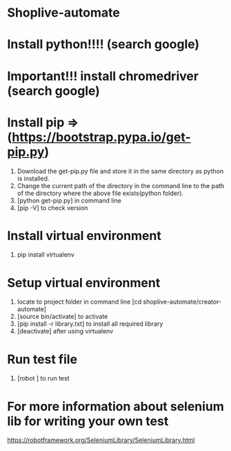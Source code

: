 # Shoplive-automate
# Install python!!!! (search google)
# Important!!! install chromedriver (search google)
# Install pip => (https://bootstrap.pypa.io/get-pip.py)
1. Download the get-pip.py file and store it in the same directory as python is installed.
2. Change the current path of the directory in the command line to the path of the directory where the above file exists(python folder).
3. [python get-pip.py] in command line
4. [pip -V] to check version

# Install virtual environment
1. pip install virtualenv

# Setup virtual environment
1. locate to project folder in command line [cd shoplive-automate/creator-automate]
2. [source bin/activate] to activate
3. [pip install -r library.txt] to install all required library
4. [deactivate] after using virtualenv

# Run test file
1. [robot <file name>] to run test

# For more information about selenium lib for writing your own test
https://robotframework.org/SeleniumLibrary/SeleniumLibrary.html
